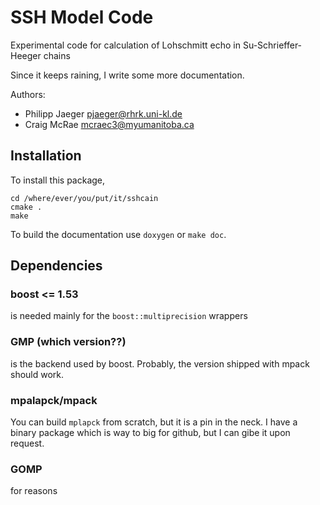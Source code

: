 # SSH Model Code

Experimental code for calculation of Lohschmitt echo 
in Su-Schrieffer-Heeger chains 

Since it keeps raining, I write some more documentation.

Authors:
* Philipp Jaeger <pjaeger@rhrk.uni-kl.de>
* Craig McRae <mcraec3@myumanitoba.ca>

## Installation

To install this package,

```{bash}
cd /where/ever/you/put/it/sshcain
cmake .
make
```
To build the documentation use `doxygen` or `make doc`.

## Dependencies

### boost <= 1.53
is needed mainly for the `boost::multiprecision` wrappers

### GMP (which version??)
is the backend used by boost. Probably, the version shipped with mpack should work.

### mpalapck/mpack
You can build `mplapck` from scratch, but it is a pin in the neck. 
I have a binary package which is way to big for github, but I can gibe it upon request.

### GOMP
for reasons

